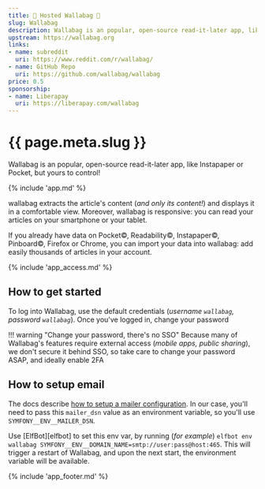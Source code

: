```yaml
---
title: 🧝 Hosted Wallabag 🦘
slug: Wallabag
description: Wallabag is an popular, open-source read-it-later app, like Instapaper or Pocket, but yours to control!
upstream: https://wallabag.org
links:
- name: subreddit
  uri: https://www.reddit.com/r/wallabag/
- name: GitHub Repo
  uri: https://github.com/wallabag/wallabag
price: 0.5
sponsorship:
- name: Liberapay
  uri: https://liberapay.com/wallabag
---
```


# {{ page.meta.slug }}

Wallabag is an popular, open-source read-it-later app, like Instapaper or Pocket, but yours to control!

{% include 'app.md' %}

wallabag extracts the article's content (*and only its content!*) and displays it in a comfortable view. Moreover, wallabag is responsive: you can read your articles on your smartphone or your tablet.

If you already have data on Pocket©, Readability©, Instapaper©, Pinboard©, Firefox or Chrome, you can import your data into wallabag: add easily thousands of articles in your account.

{% include 'app_access.md' %}

## How to get started

To log into Wallabag, use the default credentials (*username `wallabag`, password `wallabag`*). Once you've logged in, change your password

!!! warning "Change your password, there's no SSO"
    Because many of Wallabag's features require external access (*mobile apps, public sharing*), we don't secure it behind SSO, so take care to change your password ASAP, and ideally enable 2FA

## How to setup email

The docs describe [how to setup a mailer configuration](https://doc.wallabag.org/en/admin/mailer). In our case, you'll need to pass this `mailer_dsn` value as an environment variable, so you'll use `SYMFONY__ENV__MAILER_DSN`. 

Use [ElfBot][elfbot] to set this env var, by running (*for example*) `elfbot env wallabag SYMFONY__ENV__DOMAIN_NAME=smtp://user:pass@host:465`. This will trigger a restart of Wallabag, and upon the next start, the environment variable will be available.

{% include 'app_footer.md' %}